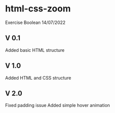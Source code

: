 # html-css-zoom

Exercise Boolean 14/07/2022

## V 0.1

Added basic HTML structure

## V 1.0

Added HTML and CSS structure

## V 2.0

Fixed padding issue
Added simple hover animation